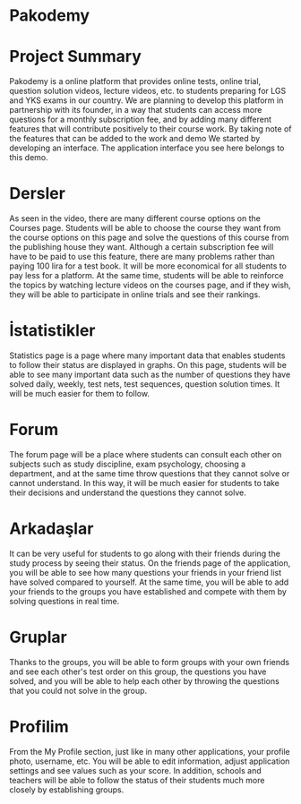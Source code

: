 # Pakodemy

# Project Summary
Pakodemy is a online platform that provides online tests, online trial, question solution videos, lecture videos, etc. to students preparing for LGS and YKS exams in our country. We are planning to develop this platform in partnership with its founder, in a way that students can access more questions for a monthly subscription fee, and by adding many different features that will contribute positively to their course work. By taking note of the features that can be added to the work and demo We started by developing an interface. The application interface you see here belongs to this demo.

# Dersler
As seen in the video, there are many different course options on the Courses page. Students will be able to choose the course they want from the course options on this page and solve the questions of this course from the publishing house they want. Although a certain subscription fee will have to be paid to use this feature, there are many problems rather than paying 100 lira for a test book. It will be more economical for all students to pay less for a platform. At the same time, students will be able to reinforce the topics by watching lecture videos on the courses page, and if they wish, they will be able to participate in online trials and see their rankings.


# İstatistikler
Statistics page is a page where many important data that enables students to follow their status are displayed in graphs. On this page, students will be able to see many important data such as the number of questions they have solved daily, weekly, test nets, test sequences, question solution times. It will be much easier for them to follow.

# Forum
The forum page will be a place where students can consult each other on subjects such as study discipline, exam psychology, choosing a department, and at the same time throw questions that they cannot solve or cannot understand. In this way, it will be much easier for students to take their decisions and understand the questions they cannot solve.

# Arkadaşlar
It can be very useful for students to go along with their friends during the study process by seeing their status. On the friends page of the application, you will be able to see how many questions your friends in your friend list have solved compared to yourself. At the same time, you will be able to add your friends to the groups you have established and compete with them by solving questions in real time.

# Gruplar
Thanks to the groups, you will be able to form groups with your own friends and see each other's test order on this group, the questions you have solved, and you will be able to help each other by throwing the questions that you could not solve in the group.

# Profilim
From the My Profile section, just like in many other applications, your profile photo, username, etc. You will be able to edit information, adjust application settings and see values such as your score. In addition, schools and teachers will be able to follow the status of their students much more closely by establishing groups.

